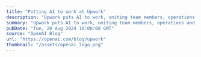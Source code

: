 ```yaml
---
title: "Putting AI to work at Upwork"
description: "Upwork puts AI to work, uniting team members, operations and product development"
summary: "Upwork puts AI to work, uniting team members, operations and product development"
pubDate: "Tue, 20 Aug 2024 10:00:00 GMT"
source: "OpenAI Blog"
url: "https://openai.com/blog/upwork"
thumbnail: "/assets/openai_logo.png"
---
```


